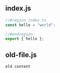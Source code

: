 ## index.js

```js
//#region index.ts
const hello = "world";

//#endregion
export { hello };
```

## old-file.js

```js
old content
```
